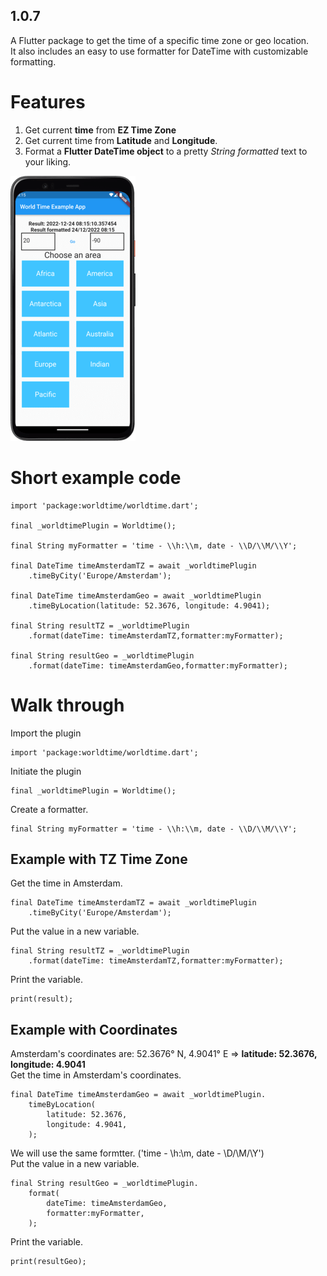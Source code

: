 ## 1.0.7

A Flutter package to get the time of a specific time zone or geo location.  
It also includes an easy to use formatter for DateTime with customizable formatting.

# Features

1. Get current **time** from **EZ Time Zone**
2. Get current time from **Latitude** and **Longitude**.
3. Format a **Flutter DateTime object** to a pretty _String formatted_ text to your liking.

![Example App](./assets/example.png)

# Short example code

```
import 'package:worldtime/worldtime.dart';

final _worldtimePlugin = Worldtime();

final String myFormatter = 'time - \\h:\\m, date - \\D/\\M/\\Y';

final DateTime timeAmsterdamTZ = await _worldtimePlugin
    .timeByCity('Europe/Amsterdam');

final DateTime timeAmsterdamGeo = await _worldtimePlugin
    .timeByLocation(latitude: 52.3676, longitude: 4.9041);

final String resultTZ = _worldtimePlugin
    .format(dateTime: timeAmsterdamTZ,formatter:myFormatter);

final String resultGeo = _worldtimePlugin
    .format(dateTime: timeAmsterdamGeo,formatter:myFormatter);
```

# Walk through

Import the plugin

```
import 'package:worldtime/worldtime.dart';
```

Initiate the plugin

```
final _worldtimePlugin = Worldtime();
```

Create a formatter.

```
final String myFormatter = 'time - \\h:\\m, date - \\D/\\M/\\Y';
```

## Example with TZ Time Zone

Get the time in Amsterdam.

```
final DateTime timeAmsterdamTZ = await _worldtimePlugin
    .timeByCity('Europe/Amsterdam');
```

Put the value in a new variable.

```
final String resultTZ = _worldtimePlugin
    .format(dateTime: timeAmsterdamTZ,formatter:myFormatter);
```

Print the variable.

```
print(result);
```

## Example with Coordinates

Amsterdam's coordinates are:
52.3676° N, 4.9041° E => **latitude: 52.3676, longitude: 4.9041**  
Get the time in Amsterdam's coordinates.

```
final DateTime timeAmsterdamGeo = await _worldtimePlugin.
    timeByLocation(
        latitude: 52.3676,
        longitude: 4.9041,
    );
```

We will use the same formtter. ('time - \\h:\\m, date - \\D/\\M/\\Y')  
Put the value in a new variable.

```
final String resultGeo = _worldtimePlugin.
    format(
        dateTime: timeAmsterdamGeo,
        formatter:myFormatter,
    );
```

Print the variable.

```
print(resultGeo);
```
